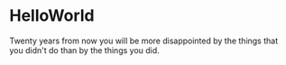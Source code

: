 # HelloWorld
Twenty years from now you will be more disappointed by the things that you didn't do than by the things you did.
